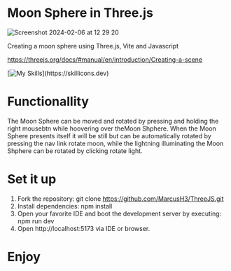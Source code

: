 # Moon Sphere in Three.js
![Screenshot 2024-02-06 at 12 29 20](https://github.com/MarcusH3/ThreeJS/assets/78554363/089b74d0-0961-4a06-aad7-cc7aadde7c8e)

Creating a moon sphere using Three.js, Vite and Javascript

https://threejs.org/docs/#manual/en/introduction/Creating-a-scene

[![My Skills](https://skillicons.dev/icons?i=js,threejs,html,css,vite,)](https://skillicons.dev)

# Functionallity
The Moon Sphere can be moved and rotated by pressing and holding the right mousebtn while hoovering over theMoon Shphere. When the Moon Sphere presents itself it will be still but can be automatically rotated by pressing the nav link rotate moon, while the lightning illuminating the Moon Shphere can be rotated by clicking rotate light.

#  Set it up

1. Fork the repository: git clone https://github.com/MarcusH3/ThreeJS.git
2. Install dependencies: npm install
3. Open your favorite IDE and boot the development server by executing: npm run dev
4. Open http://localhost:5173 via IDE or browser.

# Enjoy

